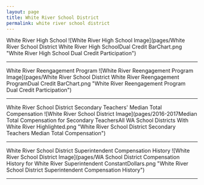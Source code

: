 ```yaml
---
layout: page
title: White River School District
permalink: white river school district
---
```



White River High School
![White River High School Image](pages/White River School District White River High SchoolDual Credit BarChart.png "White River High School Dual Credit Participation")

___

White River Reengagement Program
![White River Reengagement Program Image](pages/White River School District White River Reengagement ProgramDual Credit BarChart.png "White River Reengagement Program Dual Credit Participation")

___

White River School District Secondary Teachers' Median Total Compensation
![White River School District Image](pages/2016-2017Median Total Compensation for Secondary TeachersAll WA School Districts With White River Highlighted.png "White River School District Secondary Teachers Median Total Compensation")

___

White River School District Superintendent Compensation History
![White River School District Image](pages/WA School District Compensation History for White River Superintendent ConstantDollars.png "White River School District Superintendent Compensation History")

___

